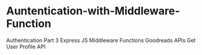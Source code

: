 # Auntentication-with-Middleware-Function


Authentication Part 3
Express JS
Middleware Functions
Goodreads APIs
Get User Profile API
